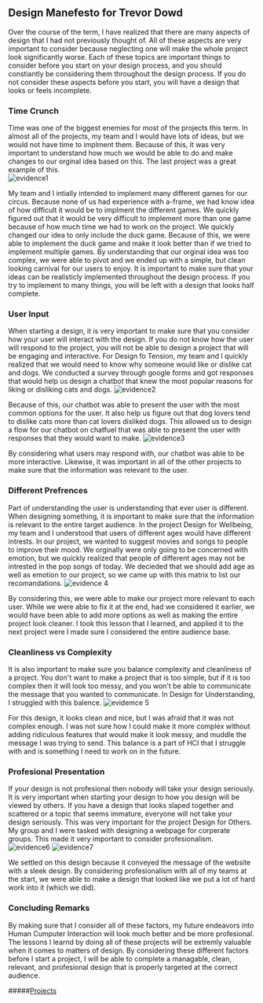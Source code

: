 ## Design Manefesto for Trevor Dowd

Over the course of the term, I have realized that there are many aspects of design that I had not previously thought of. All of these aspects are very important to consider because neglecting one will make the whole project look significantly worse. Each of these topics are important things to consider before you start on your design process, and you should constiantly be considering them throughout the design process.  If you do not consider these aspects before you start, you will have a design that looks or feels incomplete.

### Time Crunch
Time was one of the biggest enemies for most of the projects this term.  In almost all of the projects, my team and I would have lots of ideas, but we would not have time to implment them.  Because of this, it was very important to understand how much we would be able to do and make changes to our orginal idea based on this. The last project was a great example of this.  
![evidence1](https://cdn-images-1.medium.com/max/750/1*mXUHaeWlSODZp4p27wxPig.png)

My team and I intially intended to implement many different games for our circus.  Because none of us had experience with a-frame, we had know idea of how difficult it would be to implment the different games.  We quickly figured out that it would be very difficult to implement more than one game because of how much time we had to work on the project.  We quickly changed our idea to only include the duck game.  Because of this, we were able to implement the duck game and make it look better than if we tried to implement multiple games.  By understanding that our orginal idea was too complex, we were able to pivot and we ended up with a simple, but clean looking carnival for our users to enjoy.
It is important to make sure that your ideas can be realisticly implemented throughout the design process.  If you try to implement to many things, you will be left with a design that looks half complete.

### User Input
When starting a design, it is very important to make sure that you consider how your user will interact with the design.  If you do not know how the user will respond to the project, you will not be able to design a project that will be engaging and interactive.  For Design fo Tension, my team and I quickly realized that we would need to know why someone would like or dislike cat and dogs.  We conducted a survey through google forms and got responses that would help us design a chatbot that knew the most popular reasons for liking or disliking cats and dogs.
![evidence2](https://cdn-images-1.medium.com/max/750/1*8IOLkrGOj-Si6FpmpBBIcw.png)

Because of this, our chatbot was able to present the user with the most common options for the user.  It also help us figure out that dog lovers tend to dislike cats more than cat lovers disliked dogs.  This allowed us to design a flow for our chatbot on chatfuel that was able to present the user with responses that they would want to make. 
![evidence3](https://cdn-images-1.medium.com/max/750/1*B6fzPSsLz1KwrD_JkNQDzA.png)

By considering what users may respond with, our chatbot was able to be more interactive. Likewise, it was important in all of the other projects to make sure that the information was relevant to the user.

### Different Prefrences
Part of understanding the user is understanding that ever user is different.  When designing something, it is important to make sure that the information is relevant to the entire target audience.  In the project Design for Wellbeing, my team and I understood that users of different ages would have different intrests.  In our project, we wanted to suggest movies and songs to people to improve their mood.  We orginally were only going to be concerned with emotion, but we quickly realized that people of different ages may not be intrested in the pop songs of today.  We decieded that we should add age as well as emotion to our project, so we came up with this matrix to list our recomandations.
![evidence 4](https://cdn-images-1.medium.com/max/750/1*Wi25pRVOODfONVSYwRfH3Q.png)

By considering this, we were able to make our project more relevant to each user.  While we were able to fix it at the end, had we considered it earlier, we would have been able to add more options as well as making the entire project look cleaner.  I took this lesson that I learned, and applied it to the next project were I made sure I considered the entire audience base.

### Cleanliness vs Complexity
It is also important to make sure you balance complexity and cleanliness of a project.  You don't want to make a project that is too simple, but if it is too complex then it will look too messy, and you won't be able to communicate the message that you wanted to communicate.  In Design for Understanding, I struggled with this balence. 
![evidemce 5](https://cdn-images-1.medium.com/max/750/1*QP21N1PzKGRT5SEjZ-qp4g.png)

For this design, it looks clean and nice, but I was afraid that it was not complex enough.  I was not sure how I could make it more complex without adding ridiculous features that would make it look messy, and muddle the message I was trying to send.  This balance is a part of HCI that I struggle with and is something I need to work on in the future.

### Profesional Presentation
If your design is not profesional then nobody will take your design seriously.  It is very important when starting your design to how you design will be viewed by others.  If you have a design that looks slaped together and scattered or a topic that seems immature, everyone will not take your design seriously.  This was very important for the project Design for Others.  My group and I were tasked with designing a webpage for corperate groups.  This made it very important to consider profesionalism.
![evidence6](https://cdn-images-1.medium.com/max/750/0*aKV82EpyOO5Ptgm-.)
![evidence7](https://cdn-images-1.medium.com/max/750/0*JpCWD5R98rwVE4XK.)

We settled on this design because it conveyed the message of the website with a sleek design.  By considering profesionalism with all of my teams at the start, we were able to make a design that looked like we put a lot of hard work into it (which we did).
### Concluding Remarks
By making sure that I consider all of these factors, my future endeavors into Human Cumputer Interaction will look much better and be more profesional.  The lessons I learnd by doing all of these projects will be extremly valuable when it comes to matters of design. By considering these different factors before I start a project, I will be able to complete a managable, clean, relevant, and profesional design that is properly targeted at the correct audience.

#####[Projects](https://dowdtd16.github.io/HCI-Portfolio/)
